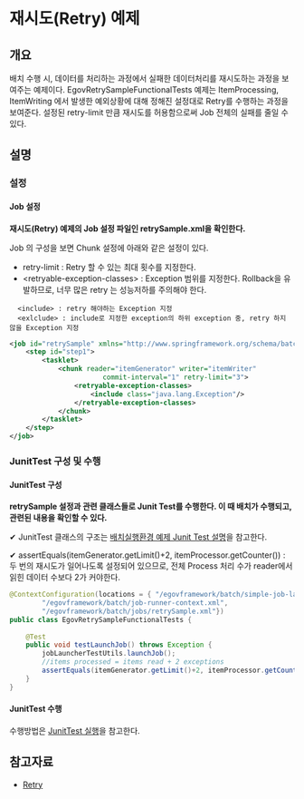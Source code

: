 # 재시도(Retry) 예제

## 개요
배치 수행 시, 데이터를 처리하는 과정에서 실패한 데이터처리를 재시도하는 과정을 보여주는 예제이다. EgovRetrySampleFunctionalTests 예제는 ItemProcessing, ItemWriting 에서 발생한 예외상황에 대해 정해진 설정대로 Retry를 수행하는 과정을 보여준다. 설정된 retry-limit 만큼 재시도를 허용함으로써 Job 전체의 실패를 줄일 수 있다.

## 설명
### 설정
#### Job 설정
<b>재시도(Retry) 예제의 Job 설정 파일인 retrySample.xml을 확인한다.</b>

Job 의 구성을 보면 Chunk 설정에 아래와 같은 설정이 있다.
- retry-limit : Retry 할 수 있는 최대 횟수를 지정한다.
- \<retryable-exception-classes\> : Exception 범위를 지정한다. Rollback을 유발하므로, 너무 많은 retry 는 성능저하를 주의해야 한다.

```
  <include> : retry 해야하는 Exception 지정
  <exlclude> : include로 지정한 exception의 하위 exception 중, retry 하지 않을 Exception 지정
```

```xml
<job id="retrySample" xmlns="http://www.springframework.org/schema/batch">
	<step id="step1">
		<tasklet>
			<chunk reader="itemGenerator" writer="itemWriter" 
		               commit-interval="1" retry-limit="3">
			    <retryable-exception-classes>
			    	<include class="java.lang.Exception"/>
			    </retryable-exception-classes>
			</chunk>
		</tasklet>
	</step>
</job>
```

### JunitTest 구성 및 수행
#### JunitTest 구성
<b>retrySample 설정과 관련 클래스들로 Junit Test를 수행한다. 이 때 배치가 수행되고, 관련된 내용을 확인할 수 있다.</b>

✔ JunitTest 클래스의 구조는 [배치실행환경 예제 Junit Test 설명](./batch-example-run_junit_test.md)을 참고한다.

✔ assertEquals(itemGenerator.getLimit()+2, itemProcessor.getCounter()) : 두 번의 재시도가 일어나도록 설정되어 있으므로, 전체 Process 처리 수가 reader에서 읽힌 데이터 수보다 2가 커야한다.

```java
@ContextConfiguration(locations = { "/egovframework/batch/simple-job-launcher-context.xml", 
		"/egovframework/batch/job-runner-context.xml",
		"/egovframework/batch/jobs/retrySample.xml"})
public class EgovRetrySampleFunctionalTests {
 
	@Test
	public void testLaunchJob() throws Exception {
		jobLauncherTestUtils.launchJob();
		//items processed = items read + 2 exceptions
		assertEquals(itemGenerator.getLimit()+2, itemProcessor.getCounter());
	}
}
```

#### JunitTest 수행
수행방법은 [JunitTest 실행](./batch-example-junit.md#Junit-Test-실행)을 참고한다.

## 참고자료
- [Retry](./batch-core-skip_repeat_retry.md)